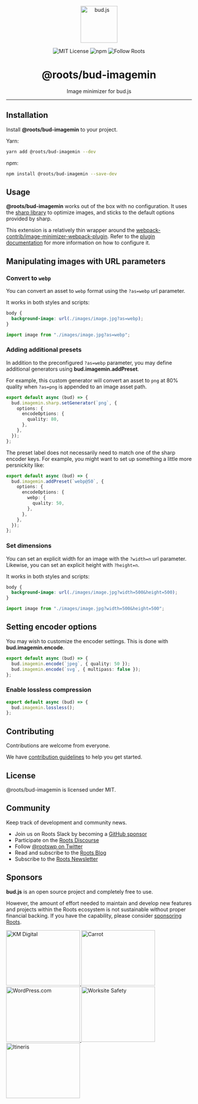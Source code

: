 <p align="center"><img src="https://cdn.roots.io/app/uploads/logo-bud.svg" height="100" alt="bud.js" /></p>

<p align="center">
  <img alt="MIT License" src="https://img.shields.io/github/license/roots/bud?color=%23525ddc&style=flat-square" />
  <img alt="npm" src="https://img.shields.io/npm/v/@roots/bud.svg?color=%23525ddc&style=flat-square" />
  <img alt="Follow Roots" src="https://img.shields.io/twitter/follow/rootswp.svg?color=%23525ddc&style=flat-square" />
</p>

<h1 align="center"><strong>@roots/bud-imagemin</strong></h1>

<p align="center">
  Image minimizer for bud.js
</p>

---

## Installation

Install **@roots/bud-imagemin** to your project.

Yarn:

```sh
yarn add @roots/bud-imagemin --dev
```

npm:

```sh
npm install @roots/bud-imagemin --save-dev
```

## Usage

**@roots/bud-imagemin** works out of the box with no configuration. It uses the [sharp library](https://sharp.pixelplumbing.com/) to optimize images, and sticks to the default options provided by sharp.

This extension is a relatively thin wrapper around the [webpack-contrib/image-minimizer-webpack-plugin](https://github.com/webpack-contrib/image-minimizer-webpack-plugin). Refer to the [plugin documentation](https://github.com/webpack-contrib/image-minimizer-webpack-plugin) for more information on how to configure it.

## Manipulating images with URL parameters

### Convert to `webp`

You can convert an asset to `webp` format using the `?as=webp` url parameter.

It works in both styles and scripts:

```css title="app.css"
body {
  background-image: url(./images/image.jpg?as=webp);
}
```

```typescript title="app.js"
import image from "./images/image.jpg?as=webp";
```

### Adding additional presets

In addition to the preconfigured `?as=webp` parameter, you may define additional generators using **bud.imagemin.addPreset**.

For example, this custom generator will convert an asset to `png` at 80% quality when `?as=png` is appended to an image asset path.

```ts title=bud.config.ts
export default async (bud) => {
  bud.imagemin.sharp.setGenerator(`png`, {
    options: {
      encodeOptions: {
        quality: 80,
      },
    },
  });
};
```

The preset label does not necessarily need to match one of the sharp encoder keys. For example, you might want to set up something a little more
persnickity like:

```ts title=bud.config.ts
export default async (bud) => {
  bud.imagemin.addPreset(`webp@50`, {
    options: {
      encodeOptions: {
        webp: {
          quality: 50,
        },
      },
    },
  });
};
```

### Set dimensions

You can set an explicit width for an image with the `?width=n` url parameter. Likewise, you can set an explicit height with `?height=n`.

It works in both styles and scripts:

```css title="app.css"
body {
  background-image: url(./images/image.jpg?width=500&height=500);
}
```

```typescript title="app.js"
import image from "./images/image.jpg?width=500&height=500";
```

## Setting encoder options

You may wish to customize the encoder settings. This is done with **bud.imagemin.encode**.

```ts title=bud.config.ts
export default async (bud) => {
  bud.imagemin.encode(`jpeg`, { quality: 50 });
  bud.imagemin.encode(`svg`, { multipass: false });
};
```

### Enable lossless compression

```ts title=bud.config.ts
export default async (bud) => {
  bud.imagemin.lossless();
};
```

## Contributing

Contributions are welcome from everyone.

We have [contribution guidelines](https://github.com/roots/guidelines/blob/master/CONTRIBUTING.md) to help you get started.

## License

@roots/bud-imagemin is licensed under MIT.

## Community

Keep track of development and community news.

- Join us on Roots Slack by becoming a [GitHub
  sponsor](https://github.com/sponsors/roots)
- Participate on the [Roots Discourse](https://discourse.roots.io/)
- Follow [@rootswp on Twitter](https://twitter.com/rootswp)
- Read and subscribe to the [Roots Blog](https://roots.io/blog/)
- Subscribe to the [Roots Newsletter](https://roots.io/subscribe/)

## Sponsors

**bud.js** is an open source project and completely free to use.

However, the amount of effort needed to maintain and develop new features and projects within the Roots ecosystem is not sustainable without proper financial backing. If you have the capability, please consider [sponsoring Roots](https://github.com/sponsors/roots).

<a href="https://k-m.com/">
<img src="https://cdn.roots.io/app/uploads/km-digital.svg" alt="KM Digital" width="200" height="150"/>
</a>
<a href="https://carrot.com/">
<img src="https://cdn.roots.io/app/uploads/carrot.svg" alt="Carrot" width="200" height="150"/>
</a>
<a href="https://wordpress.com/">
<img src="https://cdn.roots.io/app/uploads/wordpress.svg" alt="WordPress.com" width="200" height="150"/>
</a>
<a href="https://worksitesafety.ca/careers/">
<img src="https://cdn.roots.io/app/uploads/worksite-safety.svg" alt="Worksite Safety" width="200" height="150"/>
</a>
<a href="https://www.itineris.co.uk/">
<img src="https://cdn.roots.io/app/uploads/itineris.svg" alt="Itineris" width="200" height="150"/>
</a>
